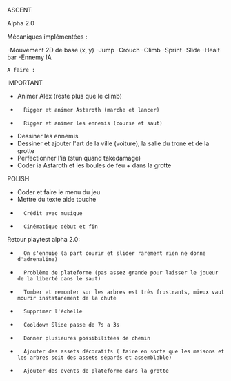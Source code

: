 ASCENT

Alpha 2.0 

Mécaniques implémentées : 

-Mouvement 2D de base (x, y)
-Jump
-Crouch
-Climb
-Sprint
-Slide
-Healt bar
-Ennemy IA


	A faire :
IMPORTANT	
-	Animer Alex (reste plus que le climb)
-       Rigger et animer Astaroth (marche et lancer)
-       Rigger et animer les ennemis (course et saut)
-	Dessiner les ennemis
-	Dessiner et ajouter l'art de la ville (voiture), la salle du trone et de la grotte	
-	Perfectionner l'ia (stun quand takedamage)
-	Coder ia Astaroth et les boules de feu + dans la grotte

POLISH	
-	Coder et faire le menu du jeu
-	Mettre du texte aide touche
-       Crédit avec musique
-       Cinématique début et fin

Retour playtest alpha 2.0: 
-       On s'ennuie (a part courir et slider rarement rien ne donne d'adrenaline)
-       Problème de plateforme (pas assez grande pour laisser le joueur de la liberté dans le saut)
-       Tomber et remonter sur les arbres est très frustrants, mieux vaut mourir instatanément de la chute
-       Supprimer l'échelle
-       Cooldown Slide passe de 7s a 3s
-       Donner plusieures possibilitées de chemin 
-       Ajouter des assets décoratifs ( faire en sorte que les maisons et les arbres soit des assets séparés et assemblable)
-       Ajouter des events de plateforme dans la grotte 



